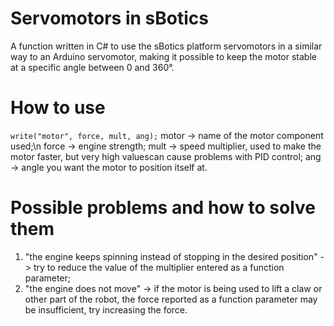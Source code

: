 # Servomotors in sBotics
A function written in C# to use the sBotics platform servomotors in a similar way to an Arduino servomotor, making it possible to keep the motor stable at a specific angle between 0 and 360°.
# How to use
```write("motor", force, mult, ang);```
motor ->  name of the motor component used;\n
force ->  engine strength;
mult  ->  speed multiplier, used to make the motor faster, but very high values ​​can cause problems with PID control;
ang   ->  angle you want the motor to position itself at.
# Possible problems and how to solve them
1. "the engine keeps spinning instead of stopping in the desired position" -> try to reduce the value of the multiplier entered as a function parameter;
2. "the engine does not move" -> if the motor is being used to lift a claw or other part of the robot, the force reported as a function parameter may be insufficient, try increasing the force.
